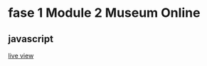 # fase 1 Module 2 Museum Online
## javascript 

[live view](http://33965.hosts1.ma-cloud.nl/f1m2js/)
